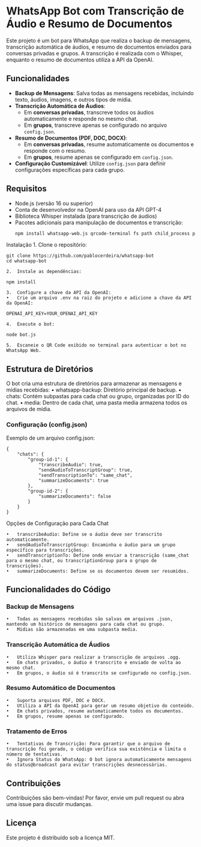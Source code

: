 # WhatsApp Bot com Transcrição de Áudio e Resumo de Documentos

Este projeto é um bot para WhatsApp que realiza o backup de mensagens, transcrição automática de áudios, e resumo de documentos enviados para conversas privadas e grupos. A transcrição é realizada com o Whisper, enquanto o resumo de documentos utiliza a API da OpenAI.

## Funcionalidades

- **Backup de Mensagens**: Salva todas as mensagens recebidas, incluindo texto, áudios, imagens, e outros tipos de mídia.
- **Transcrição Automática de Áudios**:
  - Em **conversas privadas**, transcreve todos os áudios automaticamente e responde no mesmo chat.
  - Em **grupos**, transcreve apenas se configurado no arquivo `config.json`.
- **Resumo de Documentos (PDF, DOC, DOCX)**:
  - Em **conversas privadas**, resume automaticamente os documentos e responde com o resumo.
  - Em **grupos**, resume apenas se configurado em `config.json`.
- **Configuração Customizável**: Utilize `config.json` para definir configurações específicas para cada grupo.

## Requisitos

- Node.js (versão 16 ou superior)
- Conta de desenvolvedor na OpenAI para uso da API GPT-4
- Biblioteca Whisper instalada (para transcrição de áudios)
- Pacotes adicionais para manipulação de documentos e transcrição:
  ```bash
  npm install whatsapp-web.js qrcode-terminal fs path child_process pdf-parse mammoth textract openai

Instalação
	1.	Clone o repositório:
```
git clone https://github.com/pablocerdeira/whatsapp-bot
cd whatsapp-bot
```
	2.	Instale as dependências:
```
npm install
```
	3.	Configure a chave da API da OpenAI:
	•	Crie um arquivo .env na raiz do projeto e adicione a chave da API da OpenAI:
```
OPENAI_API_KEY=YOUR_OPENAI_API_KEY
```
	4.	Execute o bot:
```
node bot.js
```
	5.	Escaneie o QR Code exibido no terminal para autenticar o bot no WhatsApp Web.

## Estrutura de Diretórios

O bot cria uma estrutura de diretórios para armazenar as mensagens e mídias recebidas:
	•	whatsapp-backup: Diretório principal de backup.
	•	chats: Contém subpastas para cada chat ou grupo, organizadas por ID do chat.
	•	media: Dentro de cada chat, uma pasta media armazena todos os arquivos de mídia.

### Configuração (config.json)

Exemplo de um arquivo config.json:
```
{
    "chats": {
        "group-id-1": {
            "transcribeAudio": true,
            "sendAudioToTranscriptGroup": true,
            "sendTranscriptionTo": "same_chat",
            "summarizeDocuments": true
        },
        "group-id-2": {
            "summarizeDocuments": false
        }
    }
}
```
Opções de Configuração para Cada Chat

	•	transcribeAudio: Define se o áudio deve ser transcrito automaticamente.
	•	sendAudioToTranscriptGroup: Encaminha o áudio para um grupo específico para transcrições.
	•	sendTranscriptionTo: Define onde enviar a transcrição (same_chat para o mesmo chat, ou transcriptionGroup para o grupo de transcrições).
	•	summarizeDocuments: Define se os documentos devem ser resumidos.

## Funcionalidades do Código

### Backup de Mensagens

	•	Todas as mensagens recebidas são salvas em arquivos .json, mantendo um histórico de mensagens para cada chat ou grupo.
	•	Mídias são armazenadas em uma subpasta media.

### Transcrição Automática de Áudios

	•	Utiliza Whisper para realizar a transcrição de arquivos .ogg.
	•	Em chats privados, o áudio é transcrito e enviado de volta ao mesmo chat.
	•	Em grupos, o áudio só é transcrito se configurado no config.json.

### Resumo Automático de Documentos

	•	Suporta arquivos PDF, DOC e DOCX.
	•	Utiliza a API da OpenAI para gerar um resumo objetivo do conteúdo.
	•	Em chats privados, resume automaticamente todos os documentos.
	•	Em grupos, resume apenas se configurado.

### Tratamento de Erros

	•	Tentativas de Transcrição: Para garantir que o arquivo de transcrição foi gerado, o código verifica sua existência e limita o número de tentativas.
	•	Ignora Status do WhatsApp: O bot ignora automaticamente mensagens do status@broadcast para evitar transcrições desnecessárias.

## Contribuições

Contribuições são bem-vindas! Por favor, envie um pull request ou abra uma issue para discutir mudanças.

## Licença

Este projeto é distribuído sob a licença MIT.

